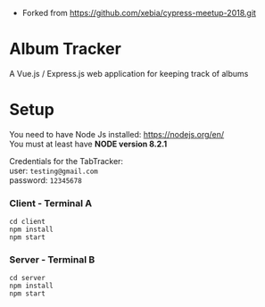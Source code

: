 - Forked from https://github.com/xebia/cypress-meetup-2018.git


# Album Tracker
A Vue.js / Express.js web application for keeping track of albums

# Setup  
You need to have Node Js installed: https://nodejs.org/en/  
You must at least have **NODE version 8.2.1**

Credentials for the TabTracker:  
user: `testing@gmail.com`  
password: `12345678`  

### Client - Terminal A
```
cd client
npm install
npm start
```

### Server - Terminal B
```
cd server
npm install
npm start
```
